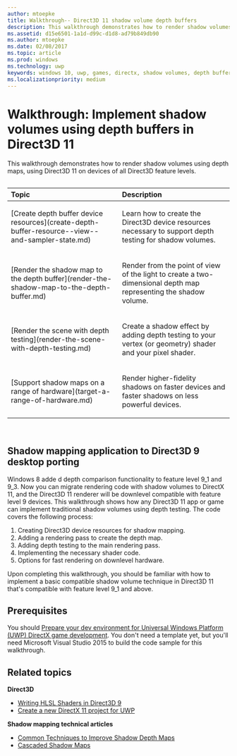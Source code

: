```yaml
---
author: mtoepke
title: Walkthrough-- Direct3D 11 shadow volume depth buffers
description: This walkthrough demonstrates how to render shadow volumes using depth maps, using Direct3D 11 on devices of all Direct3D feature levels.
ms.assetid: d15e6501-1a1d-d99c-d1d8-ad79b849db90
ms.author: mtoepke
ms.date: 02/08/2017
ms.topic: article
ms.prod: windows
ms.technology: uwp
keywords: windows 10, uwp, games, directx, shadow volumes, depth buffers, directx 11
ms.localizationpriority: medium
---
```


# Walkthrough: Implement shadow volumes using depth buffers in Direct3D 11



This walkthrough demonstrates how to render shadow volumes using depth maps, using Direct3D 11 on devices of all Direct3D feature levels.
## 
<table>
<colgroup>
<col width="50%" />
<col width="50%" />
</colgroup>
<thead>
<tr class="header">
<th align="left">Topic</th>
<th align="left">Description</th>
</tr>
</thead>
<tbody>
<tr class="odd">
<td align="left"><p>[Create depth buffer device resources](create-depth-buffer-resource--view--and-sampler-state.md)</p></td>
<td align="left"><p>Learn how to create the Direct3D device resources necessary to support depth testing for shadow volumes.</p></td>
</tr>
<tr class="even">
<td align="left"><p>[Render the shadow map to the depth buffer](render-the-shadow-map-to-the-depth-buffer.md)</p></td>
<td align="left"><p>Render from the point of view of the light to create a two-dimensional depth map representing the shadow volume.</p></td>
</tr>
<tr class="odd">
<td align="left"><p>[Render the scene with depth testing](render-the-scene-with-depth-testing.md)</p></td>
<td align="left"><p>Create a shadow effect by adding depth testing to your vertex (or geometry) shader and your pixel shader.</p></td>
</tr>
<tr class="even">
<td align="left"><p>[Support shadow maps on a range of hardware](target-a-range-of-hardware.md)</p></td>
<td align="left"><p>Render higher-fidelity shadows on faster devices and faster shadows on less powerful devices.</p></td>
</tr>
</tbody>
</table>

 

## Shadow mapping application to Direct3D 9 desktop porting


Windows 8 adde d depth comparison functionality to feature level 9\_1 and 9\_3. Now you can migrate rendering code with shadow volumes to DirectX 11, and the Direct3D 11 renderer will be downlevel compatible with feature level 9 devices. This walkthrough shows how any Direct3D 11 app or game can implement traditional shadow volumes using depth testing. The code covers the following process:

1.  Creating Direct3D device resources for shadow mapping.
2.  Adding a rendering pass to create the depth map.
3.  Adding depth testing to the main rendering pass.
4.  Implementing the necessary shader code.
5.  Options for fast rendering on downlevel hardware.

Upon completing this walkthrough, you should be familiar with how to implement a basic compatible shadow volume technique in Direct3D 11 that's compatible with feature level 9\_1 and above.

## Prerequisites


You should [Prepare your dev environment for Universal Windows Platform (UWP) DirectX game development](prepare-your-dev-environment-for-windows-store-directx-game-development.md). You don't need a template yet, but you'll need Microsoft Visual Studio 2015 to build the code sample for this walkthrough.

## Related topics


**Direct3D**

* [Writing HLSL Shaders in Direct3D 9](https://msdn.microsoft.com/library/windows/desktop/bb944006)
* [Create a new DirectX 11 project for UWP](user-interface.md)

**Shadow mapping technical articles**

* [Common Techniques to Improve Shadow Depth Maps](https://msdn.microsoft.com/library/windows/desktop/ee416324)
* [Cascaded Shadow Maps](https://msdn.microsoft.com/library/windows/desktop/ee416307)

 

 




